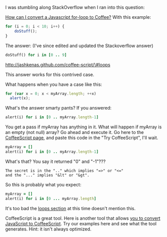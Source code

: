 <!--
author: JP Richardson
publish: Fri Oct 21 2011 20:28:24 GMT-0500 (CDT)
status: publish
type: post
link: https://procbits.wordpress.com/2011/10/21/a-for-loop-conversion-from-javascript-to-coffeescript/
tags: JavaScript
slug: 2011/10/21/a-for-loop-conversion-from-javascript-to-coffeescript
title: A for-loop conversion from JavaScript to CoffeeScript
-->



I was stumbling along StackOverflow when I ran into this question:

[How can I convert a Javascript for-loop to
Coffee?](http://stackoverflow.com/questions/7337351/how-can-i-convert-a-javascript-for-loop-to-coffeescript)
With this example:

```javascript
for (i = 0; i < 10; i++) {
    doStuff();
}
```

The answer: (I've since edited and updated the Stackoverflow answer)

```ruby
doStuff() for i in [0 .. 9]
```

http://jashkenas.github.com/coffee-script/\#loops

This answer works for this contrived case.

What happens when you have a case like this:

```javascript
for (var x = 0; x < myArray.length; ++x)
  alert(x);
```

What's the answer smarty pants? If you answered:

```ruby
alert(i) for i in [0 .. myArray.length-1]
```

You get a pass if myArray has anything in it. What will happen if
myArray is an empty (not null) array? Go ahead and execute it. Go here
to the [CoffeeScript page](http://jashkenas.github.com/coffee-script/),
and paste this code in the "Try CoffeeScript", I'll wait.

```ruby
myArray = []
alert(i) for i in [0 .. myArray.length-1]
```

What's that? You say it returned "0" and "-1"???

    The secret is in the ".." which implies "=>" or "<=" 
    and the "..." implies "&lt" or "&gt".

So this is probably what you expect:

```ruby
myArray = []
alert(i) for i in [0 ... myArray.length]
```

It's too bad the [loops
section](http://jashkenas.github.com/coffee-script/#loops) at this time
doesn't mention this.

CoffeeScript is a great tool. Here is another tool that allows [you to
convert JavaScript to CoffeeScript](http://js2coffee.org/). Try our
examples here and see what the tool generates. Hint: it isn't always
optimized.

